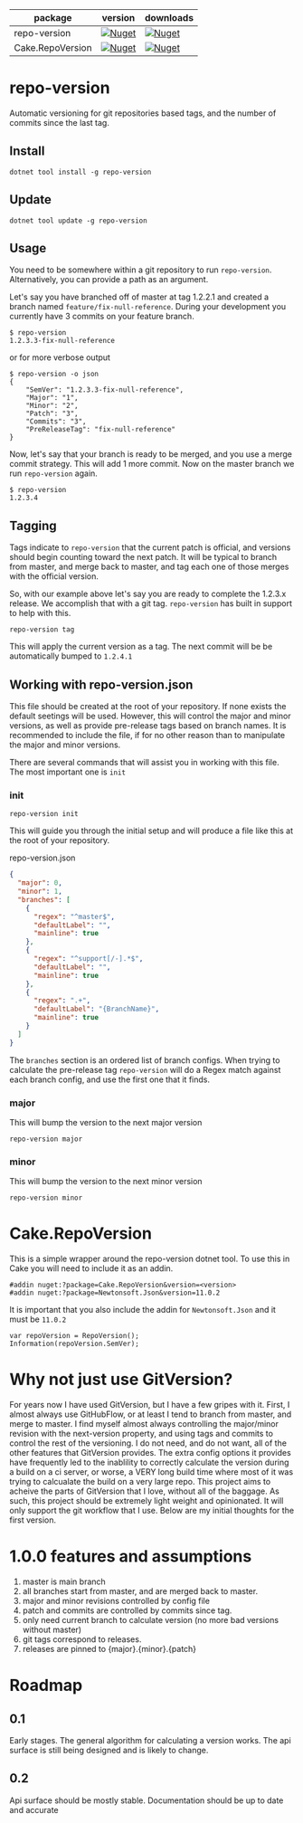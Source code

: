| package | version | downloads |
| ------- | ------ | ---------- |
| repo-version | [![Nuget][repo-version-current-version]][repo-version-nuget] | [![Nuget][repo-version-downloads]][repo-version-nuget] |
| Cake.RepoVersion | [![Nuget][cake-repo-version-current-version]][cake-repo-version-nuget] | [![Nuget][cake-repo-version-downloads]][cake-repo-version-nuget] |

[repo-version-current-version]: https://img.shields.io/nuget/v/repo-version?style=plastic
[repo-version-downloads]: https://img.shields.io/nuget/dt/repo-version?style=plastic
[repo-version-nuget]: https://www.nuget.org/packages/repo-version

[cake-repo-version-current-version]: https://img.shields.io/nuget/v/cake.repoversion?style=plastic
[cake-repo-version-downloads]: https://img.shields.io/nuget/dt/cake.repoversion?style=plastic
[cake-repo-version-nuget]: https://www.nuget.org/packages/cake.repoversion

# repo-version
Automatic versioning for git repositories based tags, and the number of commits since the last tag.

## Install

```
dotnet tool install -g repo-version
```

## Update
```
dotnet tool update -g repo-version
```

## Usage

You need to be somewhere within a git repository to run `repo-version`. Alternatively, you can provide a path as an argument.

Let's say you have branched off of master at tag 1.2.2.1 and created a branch named `feature/fix-null-reference`.
During your development you currently have 3 commits on your feature branch.

```
$ repo-version
1.2.3.3-fix-null-reference
```

or for more verbose output

```
$ repo-version -o json
{
    "SemVer": "1.2.3.3-fix-null-reference",
    "Major": "1",
    "Minor": "2",
    "Patch": "3",
    "Commits": "3",
    "PreReleaseTag": "fix-null-reference"
}

```

Now, let's say that your branch is ready to be merged, and you use a merge commit strategy. This will add 1 more commit.
Now on the master branch we run `repo-version` again.

```
$ repo-version
1.2.3.4
```

## Tagging

Tags indicate to `repo-version` that the current patch is official, and versions should begin counting toward the next patch.
It will be typical to branch from master, and merge back to master, and tag each one of those merges with the official version.

So, with our example above let's say you are ready to complete the 1.2.3.x release. We accomplish that with a git tag.
`repo-version` has built in support to help with this.

```
repo-version tag
```

This will apply the current version as a tag. The next commit will be be automatically bumped to `1.2.4.1`

## Working with repo-version.json
This file should be created at the root of your repository. If none exists the default seetings will be used.
However, this will control the major and minor versions, as well as provide pre-release tags based on branch names.
It is recommended to include the file, if for no other reason than to manipulate the major and minor versions.

There are several commands that will assist you in working with this file. The most important one is `init`

### init
```
repo-version init
```
This will guide you through the initial setup and will produce a file like this at the root of your repository.

repo-version.json
```json
{
  "major": 0,
  "minor": 1,
  "branches": [
    {
      "regex": "^master$",
      "defaultLabel": "",
      "mainline": true
    },
    {
      "regex": "^support[/-].*$",
      "defaultLabel": "",
      "mainline": true
    },
    {
      "regex": ".+",
      "defaultLabel": "{BranchName}",
      "mainline": true
    }
  ]
}
```

The `branches` section is an ordered list of branch configs. When trying to calculate the pre-release tag `repo-version` will do a Regex match against each branch config, and use the first one that it finds.

### major

This will bump the version to the next major version

```
repo-version major
```

### minor
This will bump the version to the next minor version

```
repo-version minor
```
# Cake.RepoVersion

This is a simple wrapper around the repo-version dotnet tool. To use this in Cake you will need to include it as an addin.

```
#addin nuget:?package=Cake.RepoVersion&version=<version>
#addin nuget:?package=Newtonsoft.Json&version=11.0.2
```
It is important that you also include the addin for `Newtonsoft.Json` and it must be `11.0.2`

```
var repoVersion = RepoVersion();
Information(repoVersion.SemVer);
```
# Why not just use GitVersion?

For years now I have used GitVersion, but I have a few gripes with it. First, I almost always
use GitHubFlow, or at least I tend to branch from master, and merge to master. I find myself
almost always controlling the major/minor revision with the next-version property, and using
tags and commits to control the rest of the versioning. I do not need, and do not want, all of
the other features that GitVersion provides. The extra config options it provides have frequently
led to the inablility to correctly calculate the version during a build on a ci server, or worse,
a VERY long build time where most of it was trying to calcualate the build on a very large repo.
This project aims to acheive the parts of GitVersion that I love, without all of the baggage.
As such, this project should be extremely light weight and opinionated. It will only support the
git workflow that I use. Below are my initial thoughts for the first version.

# 1.0.0 features and assumptions

1. master is main branch
2. all branches start from master, and are merged back to master.
3. major and minor revisions controlled by config file
4. patch and commits are controlled by commits since tag.
5. only need current branch to calculate version (no more bad versions without master)
6. git tags correspond to releases.
7. releases are pinned to {major}.{minor}.{patch}

# Roadmap

## 0.1
Early stages. The general algorithm for calculating a version works. The api surface is still being designed and is likely to change.

## 0.2
Api surface should be mostly stable. Documentation should be up to date and accurate

